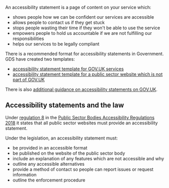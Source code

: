 An accessibility statement is a page of content on your service which:
- shows people how we can be confident our services are accessible
- allows people to contact us if they get stuck
- stops people wasting their time if they won't be able to use the service
- empowers people to hold us accountable if we are not fulfilling our responsibilities
- helps our services to be legally compliant

There is a recommended format for accessibility statements in Government. GDS have created two templates:
- [<span class="govuk-visually-hidden">accessibility statement </span>template for GOV.UK services](https://www.gov.uk/service-manual/helping-people-to-use-your-service/publishing-information-about-your-services-accessibility")
- [<span class="govuk-visually-hidden">accessibility statement</span> template for a public sector website which is not part of GOV.UK](https://www.gov.uk/government/publications/sample-accessibility-statement/sample-accessibility-statement-for-a-fictional-public-sector-website)

There is also [additional guidance on accessibility statements on GOV.UK](https://www.gov.uk/guidance/make-your-website-or-app-accessible-and-publish-an-accessibility-statement#publish-your-accessibility-statement).

## Accessibility statements and the law

Under [regulation 8](https://www.legislation.gov.uk/uksi/2018/952/regulation/8/made) in the [Public Sector Bodies Accessibility Regulations 2018](https://www.legislation.gov.uk/uksi/2018/952/contents/made) it states that all public sector websites must provide an accessibility statement.

Under the legislation, an accessibility statement must:
- be provided in an accessible format
- be published on the website of the public sector body
- include an explanation of any features which are not accessible and why
- outline any accessible alternatives
- provide a method of contact so people can report issues or request information
- outline the enforcement procedure